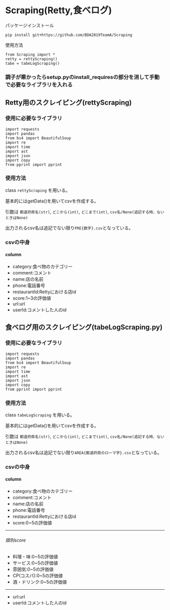 # Scraping(Retty,食べログ)

パッケージインストール

```
pip install git+https://github.com/BDA2019TeamA/Scraping
```

使用方法

```
from Scraping import *
retty = rettyScraping()
tabe = tabeLogScraping()
```

### 調子が悪かったらsetup.pyのinstall_requiresの部分を消して手動で必要なライブラリを入れる



## Retty用のスクレイピング(rettyScraping)

### 使用に必要なライブラリ
```
import requests
import pandas
from bs4 import BeautifulSoup
import re
import time
import ast
import json
import copy
from pprint import pprint
```

### 使用方法


class `rettyScraping` を用いる。

基本的にはgetData()を用いてcsvを作成する。

引数は `都道府県名(str)`, `どこから(int)`, `どこまで(int)`, `csv名/None(追記する時、ないときはNone)`


出力されるcsv名は追記でない限り`PRE{数字}.csv`となっている。

### csvの中身
#### column

- category:食べ物のカテゴリー
- comment:コメント
- name:店の名前
- phone:電話番号
- restaurantId:Rettyにおける店id
- score:1~3の評価値
- url:url
- userId:コメントした人のid



## 食べログ用のスクレイピング(tabeLogScraping.py)

### 使用に必要なライブラリ
```
import requests
import pandas
from bs4 import BeautifulSoup
import re
import time
import ast
import json
import copy
from pprint import pprint
```

### 使用方法


class `tabeLogScraping` を用いる。

基本的にはgetData()を用いてcsvを作成する。

引数は `都道府県名(str)`, `どこから(int)`, `どこまで(int)`, `csv名/None(追記する時、ないときはNone)`


出力されるcsv名は追記でない限り`AREA{都道府県のローマ字}.csv`となっている。

### csvの中身
#### column

- category:食べ物のカテゴリー
- comment:コメント
- name:店の名前
- phone:電話番号
- restaurantId:Rettyにおける店id
- score:0~5の評価値

---
###### 個別score
- 料理・味:0~5の評価値
- サービス:0~5の評価値
- 雰囲気:0~5の評価値
- CP(コスパ):0~5の評価値
- 酒・ドリンク:0~5の評価値
---
- url:url
- userId:コメントした人のid



